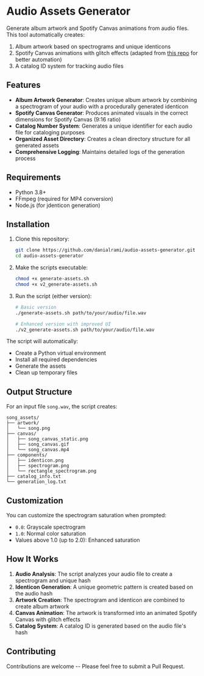 # Audio Assets Generator

Generate album artwork and Spotify Canvas animations from audio files. This tool automatically creates:

1. Album artwork based on spectrograms and unique identicons
2. Spotify Canvas animations with glitch effects (adapted from [this repo](https://github.com/danialrami/canvas-generator_spotify) for better automation)
3. A catalog ID system for tracking audio files

## Features

- **Album Artwork Generator**: Creates unique album artwork by combining a spectrogram of your audio with a procedurally generated identicon
- **Spotify Canvas Generator**: Produces animated visuals in the correct dimensions for Spotify Canvas (9:16 ratio)
- **Catalog Number System**: Generates a unique identifier for each audio file for cataloging purposes
- **Organized Asset Directory**: Creates a clean directory structure for all generated assets
- **Comprehensive Logging**: Maintains detailed logs of the generation process

## Requirements

- Python 3.8+
- FFmpeg (required for MP4 conversion)
- Node.js (for jdenticon generation)

## Installation

1. Clone this repository:
   ```bash
   git clone https://github.com/danialrami/audio-assets-generator.git
   cd audio-assets-generator
   ```

2. Make the scripts executable:
   ```bash
   chmod +x generate-assets.sh
   chmod +x v2_generate-assets.sh
   ```

3. Run the script (either version):
   ```bash
   # Basic version
   ./generate-assets.sh path/to/your/audio/file.wav
   
   # Enhanced version with improved UI
   ./v2_generate-assets.sh path/to/your/audio/file.wav
   ```

The script will automatically:
- Create a Python virtual environment
- Install all required dependencies
- Generate the assets
- Clean up temporary files

## Output Structure

For an input file `song.wav`, the script creates:

```
song_assets/
├── artwork/
│   └── song.png
├── canvas/
│   ├── song_canvas_static.png
│   ├── song_canvas.gif
│   └── song_canvas.mp4
├── components/
│   ├── identicon.png
│   ├── spectrogram.png
│   └── rectangle_spectrogram.png
├── catalog_info.txt
└── generation_log.txt
```

## Customization

You can customize the spectrogram saturation when prompted:
- `0.0`: Grayscale spectrogram
- `1.0`: Normal color saturation
- Values above 1.0 (up to 2.0): Enhanced saturation

## How It Works

1. **Audio Analysis**: The script analyzes your audio file to create a spectrogram and unique hash
2. **Identicon Generation**: A unique geometric pattern is created based on the audio hash
3. **Artwork Creation**: The spectrogram and identicon are combined to create album artwork
4. **Canvas Animation**: The artwork is transformed into an animated Spotify Canvas with glitch effects
5. **Catalog System**: A catalog ID is generated based on the audio file's hash

## Contributing

Contributions are welcome -- Please feel free to submit a Pull Request.